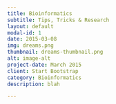 ```yaml
---
title: Bioinformatics
subtitle: Tips, Tricks & Research
layout: default
modal-id: 1
date: 2015-03-08
img: dreams.png
thumbnail: dreams-thumbnail.png
alt: image-alt
project-date: March 2015
client: Start Bootstrap
category: Bioinformatics
description: blah

---
```

